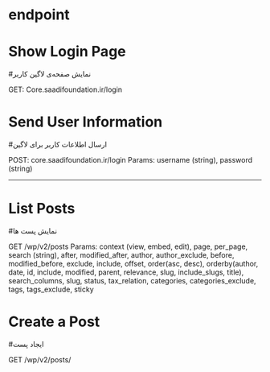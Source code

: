 # endpoint

# Show Login Page
#نمایش صفحه‌ی لاگین کاربر

GET: Core.saadifoundation.ir/login

# Send User Information
#ارسال اطلاعات کاربر برای لاگین

POST: core.saadifoundation.ir/login
Params: username (string), password (string)

--------------------------------------------------

# List Posts
#نمایش پست ها

GET /wp/v2/posts
Params: context (view, embed, edit), page, per_page, search	(string), after, modified_after, author, author_exclude, before, modified_before, exclude, include, offset, order(asc, desc), orderby(author, date, id, include, modified, parent, relevance, slug, include_slugs, title), search_columns, slug, status, tax_relation, categories, categories_exclude, tags, tags_exclude, sticky

# Create a Post
#ایجاد پست

GET /wp/v2/posts/<id>


